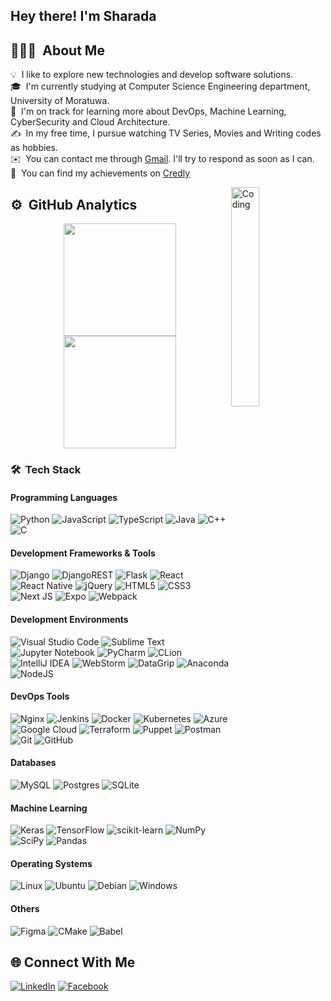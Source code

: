 
<h2>Hey there! I'm Sharada</h2>

## 👨🏻‍💻 &nbsp;About Me

💡 &nbsp;I like to explore new technologies and develop software solutions.\
🎓 &nbsp;I'm currently studying at Computer Science Engineering department, University of Moratuwa.\
🌱 &nbsp;I'm on track for learning more about DevOps, Machine Learning, CyberSecurity and Cloud Architecture.\
✍️ &nbsp;In my free time, I pursue watching TV Series, Movies and Writing codes as hobbies.\
✉️ &nbsp;You can contact me through [Gmail](mailto:sharadashehan6@gmail.com). I'll try to respond as soon as I can.\
📜 &nbsp;You can find my achievements on [Credly](https://www.credly.com/users/sharada-shehan/badges)

<img alt="Coding" src="./assets/coding.gif" align="right" width="30%"/>

## ⚙️ &nbsp;GitHub Analytics

<p align="center">
<a href="https://github.com/SharadaShehan">
  <img height="180em" src="https://github-readme-stats-eight-theta.vercel.app/api?username=SharadaShehan&show_icons=true&theme=tokyonight&include_all_commits=true&count_private=true"/>
  <img height="180em" src="https://github-readme-stats-eight-theta.vercel.app/api/top-langs/?username=SharadaShehan&layout=compact&langs_count=8&theme=tokyonight"/>
</a>
</p>


### 🛠 &nbsp;Tech Stack

#### Programming Languages
![Python](https://img.shields.io/badge/python-3670A0?logo=python&logoColor=FFFF00)
![JavaScript](https://img.shields.io/badge/javascript-%23323330.svg?logo=javascript&logoColor=FFFF00&color=grey)
![TypeScript](https://img.shields.io/badge/typescript-%23007ACC.svg?logo=typescript&logoColor=white)
![Java](https://img.shields.io/badge/java-007396?logo=java&logoColor=white&color=FF8000)
![C++](https://img.shields.io/badge/c++-%2300599C.svg?logo=c%2B%2B&logoColor=white)
![C](https://img.shields.io/badge/c-%2300599C.svg?logo=c&logoColor=white)

#### Development Frameworks & Tools
![Django](https://img.shields.io/badge/django-%23092E20.svg?logo=django&logoColor=white)
![DjangoREST](https://img.shields.io/badge/DJANGO-REST-ff1709?logo=django&logoColor=white&color=ff1709&labelColor=gray)
![Flask](https://img.shields.io/badge/flask-%23000.svg?logo=flask&logoColor=white&color=330066)
![React](https://img.shields.io/badge/react-%2320232a.svg?logo=react&logoColor=%2361DAFB)
![React Native](https://img.shields.io/badge/react_native-%2320232a.svg?logo=react&logoColor=%2361DAFB)
![jQuery](https://img.shields.io/badge/jquery-%230769AD.svg?logo=jquery&logoColor=white)
![HTML5](https://img.shields.io/badge/html5-%23E34F26.svg?logo=html5&logoColor=white)
![CSS3](https://img.shields.io/badge/css3-%231572B6.svg?logo=css3&logoColor=white)
![Next JS](https://img.shields.io/badge/Next-black?logo=next.js&logoColor=white)
![Expo](https://img.shields.io/badge/expo-1C1E24?logo=expo&logoColor=#D04A37)
![Webpack](https://img.shields.io/badge/webpack-%238DD6F9.svg?logo=webpack&logoColor=black)

#### Development Environments
![Visual Studio Code](https://img.shields.io/badge/Visual%20Studio%20Code-0078d7.svg?logo=visual-studio-code&logoColor=white)
![Sublime Text](https://img.shields.io/badge/sublime_text-%23575757.svg?logo=sublime-text&logoColor=important)
![Jupyter Notebook](https://img.shields.io/badge/jupyter-%23FA0F00.svg?logo=jupyter&logoColor=white)
![PyCharm](https://img.shields.io/badge/pycharm-143?logo=pycharm&logoColor=white&color=%23F7DF1E&labelColor=%23F7DF1E)
![CLion](https://img.shields.io/badge/CLion-black?logo=clion&color=green)
![IntelliJ IDEA](https://img.shields.io/badge/IntelliJIDEA-000000.svg?logo=intellij-idea&color=ff1709)
![WebStorm](https://img.shields.io/badge/webstorm-143?logo=webstorm&color=blue)
![DataGrip](https://img.shields.io/badge/datagrip-000000?logo=datagrip&logoColor=FFFFFF&color=green)
![Anaconda](https://img.shields.io/badge/Anaconda-%2344A833.svg?logo=anaconda&logoColor=white)
![NodeJS](https://img.shields.io/badge/node.js-6DA55F?logo=node.js&logoColor=white)

#### DevOps Tools
![Nginx](https://img.shields.io/badge/nginx-%23009639.svg?logo=nginx&logoColor=white)
![Jenkins](https://img.shields.io/badge/jenkins-%232C5263.svg?logo=jenkins&logoColor=white)
![Docker](https://img.shields.io/badge/docker-%230db7ed.svg?logo=docker&logoColor=white)
![Kubernetes](https://img.shields.io/badge/kubernetes-%23326ce5.svg?logo=kubernetes&logoColor=white)
![Azure](https://img.shields.io/badge/azure-%230072C6.svg?logo=azure-devops&logoColor=white)
![Google Cloud](https://img.shields.io/badge/GoogleCloud-%234285F4.svg?logo=google-cloud&logoColor=white)
![Terraform](https://img.shields.io/badge/terraform-%235835CC.svg?logo=terraform&logoColor=white)
![Puppet](https://img.shields.io/badge/puppet-FFAE1A?logo=puppet&logoColor=FFFFFF)
![Postman](https://img.shields.io/badge/Postman-FF6C37?logo=postman&logoColor=white)
![Git](https://img.shields.io/badge/git-F05032?logo=git&logoColor=FFFFFF)
![GitHub](https://img.shields.io/badge/github-181717?logo=github&logoColor=FFFFFF)

#### Databases
![MySQL](https://img.shields.io/badge/mysql-%2300f.svg?logo=mysql&logoColor=white)
![Postgres](https://img.shields.io/badge/postgres-%23316192.svg?logo=postgresql&logoColor=white)
![SQLite](https://img.shields.io/badge/sqlite-%2307405e.svg?logo=sqlite&logoColor=white)

#### Machine Learning
![Keras](https://img.shields.io/badge/Keras-%23D00000.svg?logo=Keras&logoColor=white)
![TensorFlow](https://img.shields.io/badge/TensorFlow-%23FF6F00.svg?logo=TensorFlow&logoColor=white)
![scikit-learn](https://img.shields.io/badge/scikit--learn-F7931E?logo=scikit-learn&logoColor=FFFFFF)
![NumPy](https://img.shields.io/badge/numpy-%23013243.svg?logo=numpy&logoColor=white)
![SciPy](https://img.shields.io/badge/scipy-8CAAE6?logo=scipy&logoColor=FFFFFF)
![Pandas](https://img.shields.io/badge/pandas-%23150458.svg?logo=pandas&logoColor=white)

#### Operating Systems
![Linux](https://img.shields.io/badge/Linux-FCC624?logo=linux&logoColor=black)
![Ubuntu](https://img.shields.io/badge/Ubuntu-E95420?logo=ubuntu&logoColor=white)
![Debian](https://img.shields.io/badge/Debian-D70A53?logo=debian&logoColor=white)
![Windows](https://img.shields.io/badge/Windows-0078D6?logo=windows&logoColor=white)

#### Others
![Figma](https://img.shields.io/badge/figma-%23F24E1E.svg?logo=figma&logoColor=white)
![CMake](https://img.shields.io/badge/CMake-%23008FBA.svg?logo=cmake&logoColor=white)
![Babel](https://img.shields.io/badge/Babel-F9DC3e?logo=babel&logoColor=black)


## 🌐 Connect With Me
[![LinkedIn](https://img.shields.io/badge/LinkedIn-%230077B5.svg?logo=linkedin&logoColor=white)](https://linkedin.com/in/sharada-shehan-85408323a)
[![Facebook](https://img.shields.io/badge/Facebook-%1877F2.svg?logo=facebook&logoColor=white&color=blue)](https://www.facebook.com/sharada.shehan)



